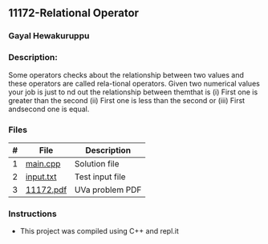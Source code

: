 ## 11172-Relational Operator

### Gayal Hewakuruppu 
### Description:

Some operators checks about the relationship between two values and these operators are called rela-tional operators. Given two numerical values your job is just to  nd out the relationship between themthat is (i) First one is greater than the second (ii) First one is less than the second or (iii) First andsecond one is equal.

### Files

|   #   | File                       | Description                                                |
| :---: | -------------------------- | ---------------------------------------------------------- |
|   1   | [main.cpp](./main.cpp)     | Solution file                                              |
|   2   | [input.txt](./input.txt)   | Test input file                                            |
|   3   | [11172.pdf](./11172.pdf)   | UVa problem PDF                                            |                                               


### Instructions

- This project was compiled using C++ and repl.it
